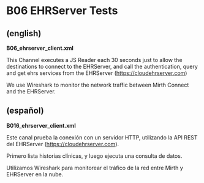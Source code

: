 # B06 EHRServer Tests

## (english)

**B06_ehrserver_client.xml**

This Channel executes a JS Reader each 30 seconds just to allow the destinations to connect to the EHRServer, and
call the authentication, query and get ehrs services from the EHRServer (https://cloudehrserver.com)

We use Wireshark to monitor the network traffic between Mirth Connect and the EHRServer.


## (español)

**B016_ehrserver_client.xml**

Este canal prueba la conexión con un servidor HTTP, utilizando la API REST del EHRServer (https://cloudehrserver.com).

Primero lista historias clínicas, y luego ejecuta una consulta de datos.

Utilizamos Wireshark para monitorear el tráfico de la red entre Mirth y EHRServer en la nube.
